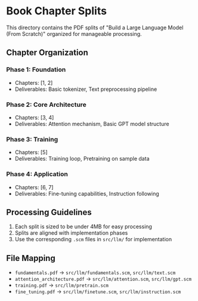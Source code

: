 # Book Chapter Splits

This directory contains the PDF splits of "Build a Large Language Model (From Scratch)" 
organized for manageable processing.

## Chapter Organization

### Phase 1: Foundation
- Chapters: [1, 2]
- Deliverables: Basic tokenizer, Text preprocessing pipeline

### Phase 2: Core Architecture
- Chapters: [3, 4]
- Deliverables: Attention mechanism, Basic GPT model structure

### Phase 3: Training
- Chapters: [5]
- Deliverables: Training loop, Pretraining on sample data

### Phase 4: Application
- Chapters: [6, 7]
- Deliverables: Fine-tuning capabilities, Instruction following


## Processing Guidelines

1. Each split is sized to be under 4MB for easy processing
2. Splits are aligned with implementation phases
3. Use the corresponding `.scm` files in `src/llm/` for implementation

## File Mapping

- `fundamentals.pdf` → `src/llm/fundamentals.scm`, `src/llm/text.scm`
- `attention_architecture.pdf` → `src/llm/attention.scm`, `src/llm/gpt.scm`
- `training.pdf` → `src/llm/pretrain.scm`
- `fine_tuning.pdf` → `src/llm/finetune.scm`, `src/llm/instruction.scm`
